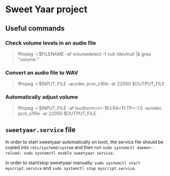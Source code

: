 # Sweet Yaar project

## Useful commands

### Check volume levels in an audio file

> ffmpeg -i $FILENAME -af volumedetect -f null /dev/null |& grep "volume:"

### Convert an audio file to WAV

> ffmpeg -i $INPUT_FILE -acodec pcm_s16le -ar 22050 $OUTPUT_FILE

### Automatically adjust volume

> ffmpeg -i $INPUT_FILE -af loudnorm=I=-16:LRA=11:TP=-1.5 -acodec pcm_s16le -ar 22050 $OUTPUT_FILE

## `sweetyaar.service` file

In order to start sweetyaar automatically on boot, the service file should be copied into `/etc/systemd/system` and then run `sudo systemctl daemon-reload; sudo systemctl enable sweetyaar.service`.

In order to start/stop sweetyaar manually: `sudo systemctl start myscript.service` and `sudo systemctl stop myscript.service`.

